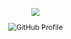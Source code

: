 <html>
  <div align=center>

![](https://hit.yhype.me/github/profile?user_id=75702689)

</div>
</html>

<html>
  <div align="center">
    <img src="https://hit.yhype.me/github/profile?user_id=75702689" alt="GitHub Profile">
  </div>
</html>

<!--
**KeVanAlthius/KeVanAlthius** is a ✨ _special_ ✨ repository because its `README.md` (this file) appears on your GitHub profile.

Here are some ideas to get you started:

- 🔭 I’m currently working on ...
- 🌱 I’m currently learning ...
- 👯 I’m looking to collaborate on ...
- 🤔 I’m looking for help with ...
- 💬 Ask me about ...
- 📫 How to reach me: ...
- 😄 Pronouns: ...
- ⚡ Fun fact: ...
-->
